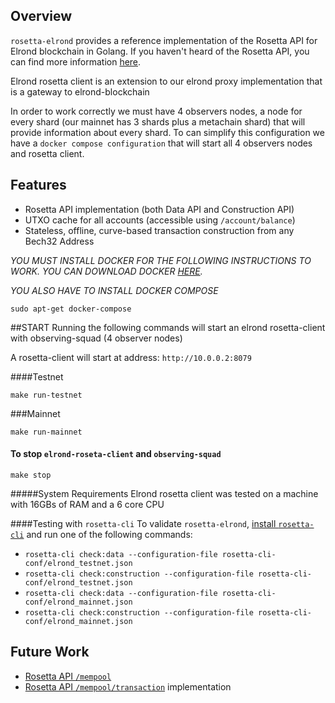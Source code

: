 ## Overview
`rosetta-elrond` provides a reference implementation of the Rosetta API for
Elrond blockchain in Golang. If you haven't heard of the Rosetta API, you can find more
information [here](https://rosetta-api.org).

Elrond rosetta client is an extension to our elrond proxy implementation that is a gateway to elrond-blockchain

In order to work correctly we must have 4 observers nodes, a node for every shard  (our mainnet has 3 shards 
plus a metachain shard) that will provide information about every shard.
To can simplify this configuration we have a `docker compose configuration` that will start all 4 observers nodes and rosetta client. 

## Features
* Rosetta API implementation (both Data API and Construction API)
* UTXO cache for all accounts (accessible using `/account/balance`)
* Stateless, offline, curve-based transaction construction from any Bech32 Address


*YOU MUST INSTALL DOCKER FOR THE FOLLOWING INSTRUCTIONS TO WORK. YOU CAN DOWNLOAD
DOCKER [HERE](https://www.docker.com/get-started).*

*YOU ALSO HAVE TO INSTALL DOCKER COMPOSE*
```
sudo apt-get docker-compose
```


##START
Running the following commands will start an elrond rosetta-client with observing-squad (4 observer nodes)

A rosetta-client will start at address: `http://10.0.0.2:8079`

####Testnet
```
make run-testnet
```
###Mainnet
```
make run-mainnet
```
#### To stop `elrond-roseta-client` and `observing-squad`
```
make stop
```


#####System Requirements
Elrond rosetta client was tested on a machine with 16GBs of RAM and a 6 core CPU



####Testing with `rosetta-cli`
To validate `rosetta-elrond`, [install `rosetta-cli`](https://github.com/coinbase/rosetta-cli#install)
and run one of the following commands:
* `rosetta-cli check:data --configuration-file rosetta-cli-conf/elrond_testnet.json`
* `rosetta-cli check:construction --configuration-file rosetta-cli-conf/elrond_testnet.json`
* `rosetta-cli check:data --configuration-file rosetta-cli-conf/elrond_mainnet.json`
* `rosetta-cli check:construction --configuration-file rosetta-cli-conf/elrond_mainnet.json`

## Future Work
* [Rosetta API `/mempool`](https://www.rosetta-api.org/docs/MempoolApi.html)
* [Rosetta API `/mempool/transaction`](https://www.rosetta-api.org/docs/MempoolApi.html#mempooltransaction) implementation
